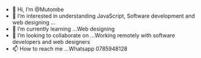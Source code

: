 - 👋 Hi, I’m @Mutombe
- 👀 I’m interested in  understanding JavaScript, Software development and web designing ...
- 🌱 I’m currently learning ...Web designing 
- 💞️ I’m looking to collaborate on ...Working remotely with software developers and web designers 
- 📫 How to reach me ...Whatsapp 0785948128

<!---
Mutombe/Mutombe is a ✨ special ✨ repository because its `README.md` (this file) appears on your GitHub profile.
You can click the Preview link to take a look at your changes.
--->
